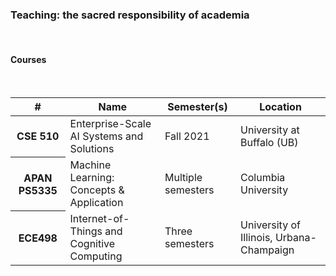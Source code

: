 <div class="block-title"><h3>Teaching: the sacred responsibility of academia</h3></div>
<br>

#### Courses
<br>

<table class="table">
  <thead class="table-light">
    <tr>
      <th scope="col">#</th>
      <th scope="col">Name</th>
      <th scope="col">Semester(s)</th>
      <th scope="col">Location</th>
    </tr>
  </thead>
  <tbody>
  <!-- Put your course below this line -->
    <tr>
      <th scope="row">CSE 510</th>
      <td>Enterprise-Scale AI Systems and Solutions</td>
      <td>Fall 2021</td>
      <td>University at Buffalo (UB)</td>
    </tr>
    <tr>
      <th scope="row">APAN PS5335</th>
      <td>Machine Learning: Concepts & Application</td>
      <td>Multiple semesters</td>
      <td>Columbia University</td>
    </tr>
    <tr>
      <th scope="row">ECE498</th>
      <td>Internet-of-Things and Cognitive Computing</td>
      <td>Three semesters</td>
      <td>University of Illinois, Urbana-Champaign</td>
    </tr>
  </tbody>
</table>